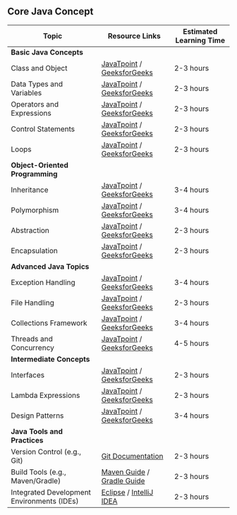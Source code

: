 <h2><u></u>Core Java Concept</u></h2>

| **Topic**                         | **Resource Links**                                   | **Estimated Learning Time** |
| --------------------------------- | --------------------------------------------------- | -------------------------- |
| **Basic Java Concepts**           |                                                   |                            |
| Class and Object                  | [JavaTpoint](https://www.javatpoint.com/java-oop-concepts) / [GeeksforGeeks](https://www.geeksforgeeks.org/object-oriented-programming-oops-concept-in-java/) | 2-3 hours |
| Data Types and Variables          | [JavaTpoint](https://www.javatpoint.com/java-data-types) / [GeeksforGeeks](https://www.geeksforgeeks.org/data-types-in-java/) | 2-3 hours |
| Operators and Expressions         | [JavaTpoint](https://www.javatpoint.com/operators-in-java) / [GeeksforGeeks](https://www.geeksforgeeks.org/operators-in-java/) | 2-3 hours |
| Control Statements                | [JavaTpoint](https://www.javatpoint.com/java-control-statements) / [GeeksforGeeks](https://www.geeksforgeeks.org/decision-making-javaif-else-switch-break-continue-jump/) | 2-3 hours |
| Loops                             | [JavaTpoint](https://www.javatpoint.com/java-loops) / [GeeksforGeeks](https://www.geeksforgeeks.org/loops-in-java/) | 2-3 hours |
| **Object-Oriented Programming**   |                                                   |                            |
| Inheritance                        | [JavaTpoint](https://www.javatpoint.com/inheritance-in-java) / [GeeksforGeeks](https://www.geeksforgeeks.org/inheritance-in-java/) | 3-4 hours |
| Polymorphism                      | [JavaTpoint](https://www.javatpoint.com/polymorphism-in-java) / [GeeksforGeeks](https://www.geeksforgeeks.org/polymorphism-in-java/) | 3-4 hours |
| Abstraction                       | [JavaTpoint](https://www.javatpoint.com/abstract-class-in-java) / [GeeksforGeeks](https://www.geeksforgeeks.org/abstract-classes-in-java/) | 2-3 hours |
| Encapsulation                      | [JavaTpoint](https://www.javatpoint.com/encapsulation-in-java) / [GeeksforGeeks](https://www.geeksforgeeks.org/encapsulation-in-java/) | 2-3 hours |
| **Advanced Java Topics**          |                                                   |                            |
| Exception Handling                 | [JavaTpoint](https://www.javatpoint.com/exception-handling-in-java) / [GeeksforGeeks](https://www.geeksforgeeks.org/exceptions-in-java/) | 3-4 hours |
| File Handling                      | [JavaTpoint](https://www.javatpoint.com/java-file-io) / [GeeksforGeeks](https://www.geeksforgeeks.org/file-handling-java/) | 2-3 hours |
| Collections Framework              | [JavaTpoint](https://www.javatpoint.com/collections-in-java) / [GeeksforGeeks](https://www.geeksforgeeks.org/collections-in-java/) | 3-4 hours |
| Threads and Concurrency            | [JavaTpoint](https://www.javatpoint.com/multithreading-in-java) / [GeeksforGeeks](https://www.geeksforgeeks.org/multithreading-in-java/) | 4-5 hours |
| **Intermediate Concepts**         |                                                   |                            |
| Interfaces                         | [JavaTpoint](https://www.javatpoint.com/interface-in-java) / [GeeksforGeeks](https://www.geeksforgeeks.org/interfaces-in-java/) | 2-3 hours |
| Lambda Expressions                | [JavaTpoint](https://www.javatpoint.com/java-lambda-expressions) / [GeeksforGeeks](https://www.geeksforgeeks.org/lambda-expressions-java-8/) | 2-3 hours |
| Design Patterns                   | [JavaTpoint](https://www.javatpoint.com/design-patterns-in-java) / [GeeksforGeeks](https://www.geeksforgeeks.org/design-patterns-java/) | 3-4 hours |
| **Java Tools and Practices**      |                                                   |                            |
| Version Control (e.g., Git)       | [Git Documentation](https://git-scm.com/doc)       | 2-3 hours |
| Build Tools (e.g., Maven/Gradle)  | [Maven Guide](https://maven.apache.org/guides/index.html) / [Gradle Guide](https://docs.gradle.org/current/userguide/userguide.html) | 2-3 hours |
| Integrated Development Environments (IDEs) | [Eclipse](https://www.eclipse.org/documentation/) / [IntelliJ IDEA](https://www.jetbrains.com/idea/documentation/) | 2-3 hours |
